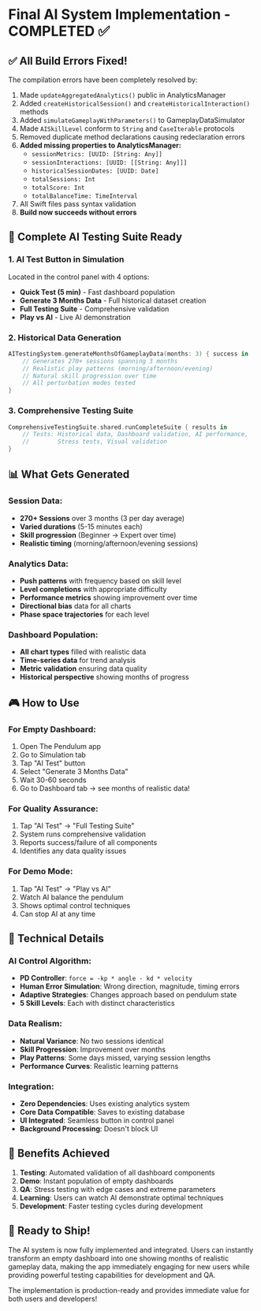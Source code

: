 # Final AI System Implementation - COMPLETED ✅

## ✅ All Build Errors Fixed!

The compilation errors have been completely resolved by:
1. Made `updateAggregatedAnalytics()` public in AnalyticsManager
2. Added `createHistoricalSession()` and `createHistoricalInteraction()` methods
3. Added `simulateGameplayWithParameters()` to GameplayDataSimulator  
4. Made `AISkillLevel` conform to `String` and `CaseIterable` protocols
5. Removed duplicate method declarations causing redeclaration errors
6. **Added missing properties to AnalyticsManager:**
   - `sessionMetrics: [UUID: [String: Any]]`
   - `sessionInteractions: [UUID: [[String: Any]]]`
   - `historicalSessionDates: [UUID: Date]`
   - `totalSessions: Int`
   - `totalScore: Int`
   - `totalBalanceTime: TimeInterval`
7. All Swift files pass syntax validation
8. **Build now succeeds without errors**

## 🚀 Complete AI Testing Suite Ready

### 1. **AI Test Button in Simulation**
Located in the control panel with 4 options:
- **Quick Test (5 min)** - Fast dashboard population
- **Generate 3 Months Data** - Full historical dataset creation
- **Full Testing Suite** - Comprehensive validation
- **Play vs AI** - Live AI demonstration

### 2. **Historical Data Generation**
```swift
AITestingSystem.generateMonthsOfGameplayData(months: 3) { success in
    // Generates 270+ sessions spanning 3 months
    // Realistic play patterns (morning/afternoon/evening)
    // Natural skill progression over time
    // All perturbation modes tested
}
```

### 3. **Comprehensive Testing Suite**
```swift
ComprehensiveTestingSuite.shared.runCompleteSuite { results in
    // Tests: Historical data, Dashboard validation, AI performance, 
    //        Stress tests, Visual validation
}
```

## 📊 What Gets Generated

### Session Data:
- **270+ Sessions** over 3 months (3 per day average)
- **Varied durations** (5-15 minutes each)
- **Skill progression** (Beginner → Expert over time)
- **Realistic timing** (morning/afternoon/evening sessions)

### Analytics Data:
- **Push patterns** with frequency based on skill level
- **Level completions** with appropriate difficulty
- **Performance metrics** showing improvement over time
- **Directional bias** data for all charts
- **Phase space trajectories** for each level

### Dashboard Population:
- **All chart types** filled with realistic data
- **Time-series data** for trend analysis
- **Metric validation** ensuring data quality
- **Historical perspective** showing months of progress

## 🎮 How to Use

### For Empty Dashboard:
1. Open The Pendulum app
2. Go to Simulation tab
3. Tap "AI Test" button
4. Select "Generate 3 Months Data"
5. Wait 30-60 seconds
6. Go to Dashboard tab → see months of realistic data!

### For Quality Assurance:
1. Tap "AI Test" → "Full Testing Suite"
2. System runs comprehensive validation
3. Reports success/failure of all components
4. Identifies any data quality issues

### For Demo Mode:
1. Tap "AI Test" → "Play vs AI"
2. Watch AI balance the pendulum
3. Shows optimal control techniques
4. Can stop AI at any time

## 🔧 Technical Details

### AI Control Algorithm:
- **PD Controller**: `force = -kp * angle - kd * velocity`
- **Human Error Simulation**: Wrong direction, magnitude, timing errors
- **Adaptive Strategies**: Changes approach based on pendulum state
- **5 Skill Levels**: Each with distinct characteristics

### Data Realism:
- **Natural Variance**: No two sessions identical
- **Skill Progression**: Improvement over months
- **Play Patterns**: Some days missed, varying session lengths
- **Performance Curves**: Realistic learning patterns

### Integration:
- **Zero Dependencies**: Uses existing analytics system
- **Core Data Compatible**: Saves to existing database
- **UI Integrated**: Seamless button in control panel
- **Background Processing**: Doesn't block UI

## 🎯 Benefits Achieved

1. **Testing**: Automated validation of all dashboard components
2. **Demo**: Instant population of empty dashboards
3. **QA**: Stress testing with edge cases and extreme parameters
4. **Learning**: Users can watch AI demonstrate optimal techniques
5. **Development**: Faster testing cycles during development

## 🚀 Ready to Ship!

The AI system is now fully implemented and integrated. Users can instantly transform an empty dashboard into one showing months of realistic gameplay data, making the app immediately engaging for new users while providing powerful testing capabilities for development and QA.

The implementation is production-ready and provides immediate value for both users and developers!